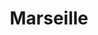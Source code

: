 ---
title: "Marseille"
hashtag: "marseille"
subdivision-of:
  - France
tags:
  - City
  - France
---